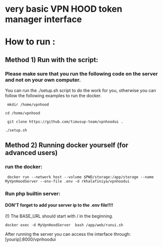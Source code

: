 # very basic VPN HOOD token manager interface

# How to run : 
## Method 1) Run with the script: 

### Please make sure that you run the following code on the server and not on your own computer.
 
You can run the ./setup.sh script to do the work for you, otherwise you can follow the following examples to run the docker.
 
`` mkdir /home/vpnhood``

`` cd /home/vpnhood ``

`` git clone https://github.com/timusup-team/vpnhoodui .``

``./setup.sh``

## Method 2) Running docker yourself (for advanced users)
### run the docker:

`` docker run --network host --volume $PWD/storage:/app/storage --name MyVpnHoodServer --env-file .env -d rkhalafiniya/vpnhoodui``

### Run php builtin server:

#### DON'T forget to add your server ip to the .env file!!!!
(!) The BASE_URL should start with / in the beginning.

``docker exec -d MyVpnHoodServer  bash /app/web/runui.sh``

After running the server you can access the interface through: 
[yourip]:8000/vpnhoodui


